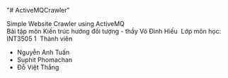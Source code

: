 "# ActiveMQCrawler" 

Simple Website Crawler using ActiveMQ
<br/>
Bài tập môn Kiến trúc hướng đối tượng - thầy Võ Đình Hiếu&nbsp;
Lớp môn học: INT3505 1&nbsp;
Thành viên&nbsp;
- Nguyễn Anh Tuấn
- Suphit Phomachan
- Đỗ Việt Thắng
